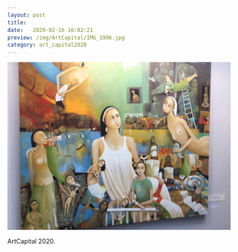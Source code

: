```yaml
---
layout: post
title:  
date:   2020-02-16 16:02:21
preview: /img/ArtCapital/IMG_1996.jpg
category: art_capital2020
---
```


![Picture 1](/img/ArtCapital/IMG_1996.jpg) 


ArtCapital 2020.


